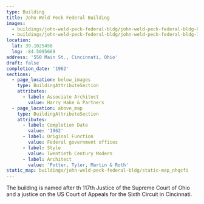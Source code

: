 ```yaml
---
type: Building
title: John Weld Peck Federal Building
images:
  - buildings/john-weld-peck-federal-bldg/john-weld-peck-federal-bldg-0_lvr2gh
  - buildings/john-weld-peck-federal-bldg/john-weld-peck-federal-bldg-1_wbojix
location:
  lat: 39.1025458
  lng: -84.5095669
address: '550 Main St., Cincinnati, Ohio'
draft: false
completion_date: '1962'
sections:
  - page_location: below_images
    type: BuildingAttributeSection
    attributes:
      - label: Associate Architect
        value: Harry Hake & Partners
  - page_location: above_map
    type: BuildingAttributeSection
    attributes:
      - label: Completion Date
        value: '1962'
      - label: Original Function
        value: Federal government offices
      - label: Style
        value: Twentieth Century Modern
      - label: Architect
        value: 'Potter, Tyler, Martin & Roth'
static_map: buildings/john-weld-peck-federal-bldg/static-map_nhqcfi
---
```


The building is named after th 117th Justice of the Supreme Court of Ohio and a justice on the US Court of Appeals for the Sixth Circuit in Cincinnati.
